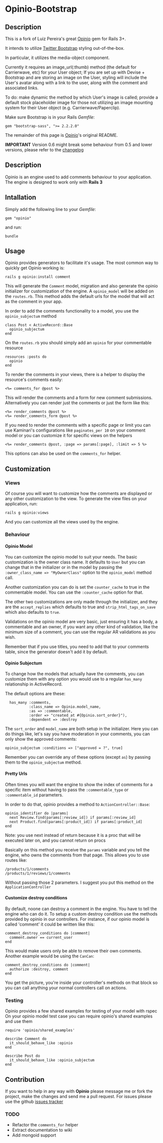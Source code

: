 # Opinio-Bootstrap #

## Description ##

This is a fork of Luiz Pereira's great [Opinio](https://github.com/Draiken/opinio) gem for Rails 3+.

It intends to utilize [Twitter Bootstrap](http://twitter.github.com/bootstrap/) styling out-of-the-box.

In particular, it utilizes the media-object component.  

Currently it requires an image_url(:thumb) method (the default for Carrierwave, etc) for your User object; If you are set up with Devise + Bootstrap and are storing an image on the User, styling will include the User's avatar along with a link to the user, along with the comment and associated links.  

To do: make dynamic the method by which User's image is called; provide a default stock placeholder image for those not utilizing an image mounting system for their User object (e.g. Carrierwave/Paperclip).

Make sure Bootstrap is in your Rails *Gemfile*:

    gem "bootstrap-sass", ">= 2.2.2.0"
    
The remainder of this page is [Opinio](https://github.com/Draiken/opinio)'s original README.

**IMPORTANT** Version 0.6 might break some behaviour from 0.5 and lower versions, please refer to the [changelog](https://github.com/Draiken/opinio/blob/master/CHANGELOG.rdoc)

## Description ##

Opinio is an engine used to add comments behaviour to your application.
The engine is designed to work only with **Rails 3**

## Intallation ##

Simply add the following line to your *Gemfile*:

    gem "opinio"

and run:

    bundle

## Usage ##

Opinio provides generators to facilitate it's usage.
The most common way to quickly get Opinio working is:

    rails g opinio:install comment

This will generate the `Comment` model, migration and also generate the opinio initializer for customization of the engine.
A `opinio_model` will be added on the `routes.rb`. This method adds the default urls for the model that will act as the comment
in your app.

In order to add the comments functionality to a model, you use the `opinio_subjectum` method

    class Post < ActiveRecord::Base
      opinio_subjectum
    end

On the `routes.rb` you should simply add an `opinio` for your commentable resource

    resources :posts do
      opinio
    end

To render the comments in your views, there is a helper to display the resource's comments easily:

    <%= comments_for @post %>

This will render the comments and a form for new comment submissions. Alternatively you can render just the comments or just the form like this:

    <%= render_comments @post %>
    <%= render_comments_form @post %>

If you need to render the comments with a specific page or limit
you can use Kaminari's configurations like `paginates_per 10` on your comment model
or you can customize it for specific views on the helpers

    <%= render_comments @post, :page => params[:page], :limit => 5 %>

This options can also be used on the `comments_for` helper.

## Customization ##

### Views ###

Of course you will want to customize how the comments are displayed or any other customization to the view. To generate the view files on your application, run:

    rails g opinio:views

And you can customize all the views used by the engine.

### Behaviour ###

#### Opinio Model ####

You can customize the opinio model to suit your needs. The basic customization is the owner class name. It defaults to `User` but you can change that in the initializer or in the model by passing the `:owner_class_name => "MyOwnerClass"` option to the `opinio_model` method call.

Another customization you can do is set the `counter_cache` to true in the commentable model. You can use the `:counter_cache` option for that.

The other two customizations are only made through the initializer, and they are the `accept_replies` which defaults to true and `strip_html_tags_on_save` which also defaults to `true`.

Validations on the opinio model are very basic, just ensuring it has a body, a commentable and an owner, if you want any other kind of validation, like the minimum size of a comment, you can use the regular AR validations as you wish.

Remember that if you use titles, you need to add that to your comments table, since the generator doesn't add it by default.

#### Opinio Subjectum ####

To change how the models that actually have the comments, you can customize them with any option you would use to a regular `has_many` relationship in ActiveRecord.

The default options are these:

      has_many :comments,
               :class_name => Opinio.model_name,
               :as => :commentable,
               :order => "created_at #{Opinio.sort_order}"),
               :dependent => :destroy

The `sort_order` and `model_name` are both setup in the initializer. Here you can do things like, let's say you have moderation in your comments, you can only show the approved comments:

    opinio_subjectum :conditions => ["approved = ?", true]

Remember you can override any of these options (except `as`) by passing them to the `opinio_subjectum` method.

#### Pretty Urls ####

Often times you will want the engine to show the index of comments for a specific item
without having to pass the `:commentable_type` or `:commentable_id` parameters.

In order to do that, opinio provides a method to `ActionController::Base`:

    opinio_identifier do |params|
      next Review.find(params[:review_id]) if params[:review_id]
      next Product.find(params[:product_id]) if params[:product_id]
    end

Note: you use next instead of return because it is a proc that will be executed later on, and you cannot return on procs

Basically on this method you receive the `params` variable and you tell the engine, who owns
the comments from that page.
This allows you to use routes like:

    /products/1/comments
    /products/1/reviews/1/comments

Without passing those 2 parameters.
I suggest you put this method on the `ApplicationController`

#### Customize destroy conditions ####

By default, noone can destroy a comment in the engine. You have to tell the engine who can do it.
To setup a custom destroy condition use the methods provided by opinio
in our controllers. For instance, if our opinio model is called 'comment' 
it could be written like this:

    comment_destroy_conditions do |comment|
      comment.owner == current_user
    end

This would make users only be able to remove their own comments.
Another example would be using the `CanCan`:

    comment_destroy_conditions do |comment|
      authorize :destroy, comment
    end

You get the picture, you're inside your controller's methods on that block
so you can call anything your normal controllers call on actions.

### Testing ###

Opinio provides a few shared examples for testing of your model with rspec
On your opinio model test case you can require opinio's shared examples and use them

    require 'opinio/shared_examples'

    describe Comment do
      it_should_behave_like :opinio
    end

    describe Post do
      it_should_behave_like :opinio_subjectum
    end

## Contribution ##

If you want to help in any way with **Opinio** please message me or fork the project, make the changes and send me a pull request.
For issues please use the github [issues tracker](https://github.com/Draiken/opinio/issues)

### TODO ###

  * Refactor the `comments_for` helper
  * Extract documentation to wiki
  * Add mongoid support
